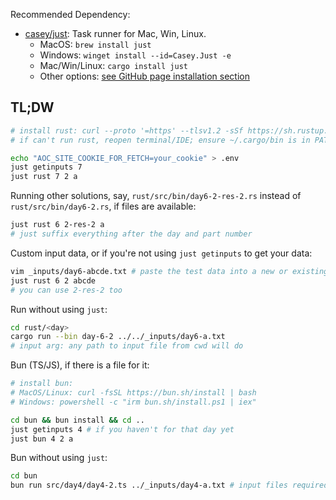 Recommended Dependency:
- [casey/just](https://github.com/casey/just): Task runner for Mac, Win, Linux.
	- MacOS: `brew install just`
	- Windows: `winget install --id=Casey.Just -e`
	- Mac/Win/Linux: `cargo install just`
	- Other options: [see GitHub page installation section](https://github.com/casey/just#installation)

## TL;DW

```sh
# install rust: curl --proto '=https' --tlsv1.2 -sSf https://sh.rustup.rs | sh
# if can't run rust, reopen terminal/IDE; ensure ~/.cargo/bin is in PATH

echo "AOC_SITE_COOKIE_FOR_FETCH=your_cookie" > .env
just getinputs 7
just rust 7 2 a
```

Running other solutions, say, `rust/src/bin/day6-2-res-2.rs` instead of `rust/src/bin/day6-2.rs`, if files are available:
```sh
just rust 6 2-res-2 a
# just suffix everything after the day and part number
```

Custom input data, or if you're not using `just getinputs` to get your data:
```sh
vim _inputs/day6-abcde.txt # paste the test data into a new or existing file for that day
just rust 6 2 abcde
# you can use 2-res-2 too
```

Run without using `just`:
```sh
cd rust/<day>
cargo run --bin day-6-2 ../../_inputs/day6-a.txt
# input arg: any path to input file from cwd will do
```

Bun (TS/JS), if there is a file for it:
```sh
# install bun:
# MacOS/Linux: curl -fsSL https://bun.sh/install | bash
# Windows: powershell -c "irm bun.sh/install.ps1 | iex"

cd bun && bun install && cd ..
just getinputs 4 # if you haven't for that day yet
just bun 4 2 a
```

Bun without using `just`:
```sh
cd bun
bun run src/day4/day4-2.ts ../_inputs/day4-a.txt # input files required; any abs/rel path to input file from cwd will do
```
